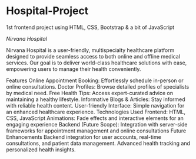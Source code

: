 # Hospital-Project
1st frontend project using HTML, CSS, Bootstrap &amp; a bit of JavaScript

*Nirvana Hospital*

Nirvana Hospital is a user-friendly, multispecialty healthcare platform designed to provide seamless access to both online and offline medical services. Our goal is to deliver world-class healthcare solutions with ease, empowering users to manage their health conveniently.

Features
Online Appointment Booking: Effortlessly schedule in-person or online consultations.
Doctor Profiles: Browse detailed profiles of specialists by medical need.
Free Health Tips: Access expert-curated advice on maintaining a healthy lifestyle.
Informative Blogs & Articles: Stay informed with reliable health content.
User-friendly Interface: Simple navigation for an enhanced healthcare experience.
Technologies Used
Frontend: HTML, CSS, JavaScript
Animations: Fade effects and interactive elements for an engaging experience
Backend (Future Scope): Integration with server-side frameworks for appointment management and online consultations
Future Enhancements
Backend integration for user accounts, real-time consultations, and patient data management.
Advanced health tracking and personalized health insights.
